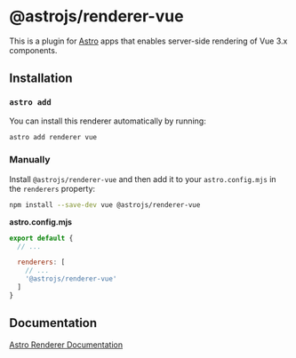 # @astrojs/renderer-vue

This is a plugin for [Astro][astro] apps that enables server-side rendering of Vue 3.x components.

## Installation

### `astro add`

You can install this renderer automatically by running:

```bash
astro add renderer vue
```

### Manually

Install `@astrojs/renderer-vue` and then add it to your `astro.config.mjs` in the `renderers` property:

```bash
npm install --save-dev vue @astrojs/renderer-vue
```

__astro.config.mjs__

```js
export default {
  // ...

  renderers: [
    // ...
    '@astrojs/renderer-vue'
  ]
}
```

## Documentation

[Astro Renderer Documentation][renderer-docs]

[astro]: https://astro.build
[renderer-docs]: https://docs.astro.build/reference/renderer-reference
